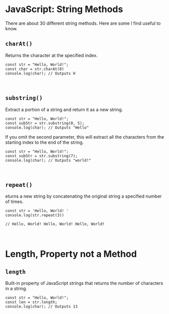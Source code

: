 # JavaScript: String Methods

There are about 30 different string methods. Here are some I find useful to know.

## `charAt()`
Returns the character at the specified index.

```
const str = "Hello, World!";
const char = str.charAt(0)
console.log(char); // Outputs H
```

<br>

## `substring()`
Extract a portion of a string and return it as a new string.

```
const str = "Hello, World!";
const subStr = str.substring(0, 5);
console.log(char); // Outputs "Hello"
```

If you omit the second parameter, this will extract all the characters from the starting index to the end of the string.
```
const str = "Hello, World!";
const subStr = str.substring(7);
console.log(char); // Outputs "world!"
```

<br>

## `repeat()`
eturns a new string by concatenating the original string a specified number of times.
```
const str = 'Hello, World! '
console.log(str.repeat(3))

// Hello, World! Hello, World! Hello, World!
```

<br>

# Length, Property not a Method

## `length`
 
Built-in property of JavaScript strings that returns the number of characters in a string.

```
const str = "Hello, World!";
const len = str.length;
console.log(char); // Outputs 13
```

